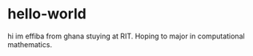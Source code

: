 # hello-world
hi im effiba from ghana stuying at RIT. Hoping to major in computational mathematics.
